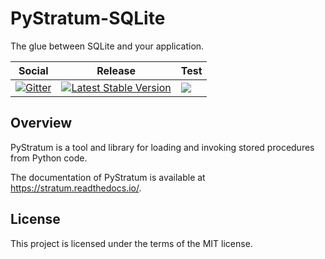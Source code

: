 # PyStratum-SQLite

The glue between SQLite and your application.

<table>
<thead>
<tr>
<th>Social</th>
<th>Release</th>
<th>Test</th>
</tr>
</thead>
<tbody>
<tr>
<td>
<a href="https://gitter.im/SetBased/py-stratum?utm_source=badge&utm_medium=badge&utm_campaign=pr-badge&utm_content=badge">
<img src="https://badges.gitter.im/SetBased/py-stratum.svg" alt="Gitter"/></a>
</td>
<td>
<a href="https://badge.fury.io/py/PyStratum-SQLite"><img src="https://badge.fury.io/py/PyStratum-SQLite.svg" alt="Latest Stable Version"/></a>
</td>
<td>
<a href="https://codecov.io/gh/DatabaseStratum/py-stratum-sqlite"><img src="https://codecov.io/gh/DatabaseStratum/py-stratum-sqlite/graph/badge.svg"/></a>
</td>
</tr>
</tbody>
</table>

## Overview

PyStratum is a tool and library for loading and invoking stored procedures from Python code.

The documentation of PyStratum is available at https://stratum.readthedocs.io/.

## License

This project is licensed under the terms of the MIT license.
